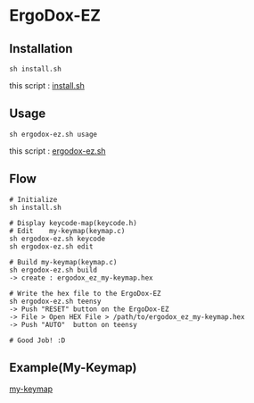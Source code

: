 # ErgoDox-EZ

## Installation

    sh install.sh

this script : [install.sh](https://github.com/ghsable/dotfiles/blob/master/bin/ergodox-ez/install.sh)

## Usage

    sh ergodox-ez.sh usage

this script : [ergodox-ez.sh](https://github.com/ghsable/dotfiles/blob/master/bin/ergodox-ez/ergodox-ez.sh)

## Flow

    # Initialize
    sh install.sh

    # Display keycode-map(keycode.h)
    # Edit    my-keymap(keymap.c)
    sh ergodox-ez.sh keycode
    sh ergodox-ez.sh edit

    # Build my-keymap(keymap.c)
    sh ergodox-ez.sh build
    -> create : ergodox_ez_my-keymap.hex

    # Write the hex file to the ErgoDox-EZ
    sh ergodox-ez.sh teensy
    -> Push "RESET" button on the ErgoDox-EZ
    -> File > Open HEX File > /path/to/ergodox_ez_my-keymap.hex
    -> Push "AUTO"  button on teensy

    # Good Job! :D

## Example(My-Keymap)

[my-keymap](https://github.com/ghsable/dotfiles/blob/master/bin/ergodox-ez/my-keymap/README.md)
